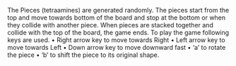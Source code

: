 The Pieces (tetraamines) are generated randomly. The pieces start from the top and move towards bottom of the board and stop at the bottom or when they collide with another piece. When pieces are stacked together and collide with the top of the board, the game ends. To play the game following keys are used.
•	Right arrow key to move towards Right
•	Left arrow key to move towards Left
•	Down arrow key to move downward fast
•	‘a’ to rotate the piece
•	‘b’ to shift the piece to its original shape.

